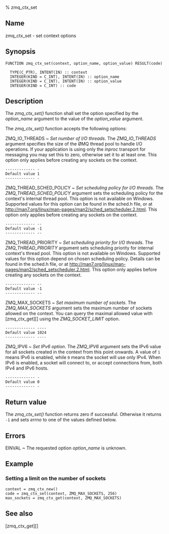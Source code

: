 % zmq_ctx_set


Name
----

zmq_ctx_set - set context options


Synopsis
--------

~~~{.synopsis}
FUNCTION zmq_ctx_set(context, option_name, option_value) RESULT(code)

  TYPE(C_PTR), INTENT(IN) :: context
  INTEGER(KIND = C_INT), INTENT(IN) :: option_name
  INTEGER(KIND = C_INT), INTENT(IN) :: option_value
  INTEGER(KIND = C_INT) :: code
~~~


Description
-----------

The *zmq_ctx_set()* function shall set the option specified by the
_option_name_ argument to the value of the _option_value_ argument.

The *zmq_ctx_set()* function accepts the following options:

ZMQ_IO_THREADS
  ~ *Set number of I/O threads*.  The _ZMQ_IO_THREADS_ argument specifies the
    size of the ØMQ thread pool to handle I/O operations. If your application
    is using only the _inproc_ transport for messaging you may set this to
    zero, otherwise set it to at least one. This option only applies before
    creating any sockets on the context.

    ------------- -
    Default value 1
    ------------- -

ZMQ_THREAD_SCHED_POLICY
  ~ *Set scheduling policy for I/O threads*.  The _ZMQ_THREAD_SCHED_POLICY_
    argument sets the scheduling policy for the context's internal thread pool.
    This option is not available on Windows.  Supported values for this option
    can be found in the sched.h file, or at
    <http://man7.org/linux/man-pages/man2/sched_setscheduler.2.html>.
    This option only applies before creating any sockets on the context.

    ------------- --
    Default value -1
    ------------- --

ZMQ_THREAD_PRIORITY
  ~ *Set scheduling priority for I/O threads*.  The _ZMQ_THREAD_PRIORITY_
    argument sets scheduling priority for internal context's thread pool. This
    option is not available on Windows.  Supported values for this option
    depend on chosen scheduling policy.  Details can be found in the sched.h
    file, or at
    <http://man7.org/linux/man-pages/man2/sched_setscheduler.2.html>.
    This option only applies before creating any sockets on the context.

    ------------- --
    Default value -1
    ------------- --

ZMQ_MAX_SOCKETS
  ~ *Set maximum number of sockets*.  The _ZMQ_MAX_SOCKETS_ argument sets the
    maximum number of sockets allowed on the context. You can query the maximal
    allowed value with [zmq_ctx_get][] using the _ZMQ_SOCKET_LIMIT_ option.

    ------------- ----
    Default value 1024
    ------------- ----

ZMQ_IPV6
  ~ *Set IPv6 option*.  The _ZMQ_IPV6_ argument sets the IPv6 value for all
    sockets created in the context from this point onwards. A value of `1`
    means IPv6 is enabled, while `0` means the socket will use only IPv4. When
    IPv6 is enabled, a socket will connect to, or accept connections from, both
    IPv4 and IPv6 hosts.

    ------------- -
    Default value 0
    ------------- -


Return value
------------

The *zmq_ctx_set()* function returns zero if successful. Otherwise it
returns `-1` and sets _errno_ to one of the values defined below.


Errors
------

EINVAL
  ~ The requested option _option_name_ is unknown.


Example
-------

### Setting a limit on the number of sockets

~~~{.example}
context = zmq_ctx_new()
code = zmq_ctx_set(context, ZMQ_MAX_SOCKETS, 256)
max_sockets = zmq_ctx_get(context, ZMQ_MAX_SOCKETS)
~~~


See also
--------

[zmq_ctx_get][]
